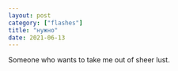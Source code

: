 ```yaml
---
layout: post
category: ["flashes"]
title: "нужно"
date: 2021-06-13
---
```


Someone who wants to take me out of sheer lust.